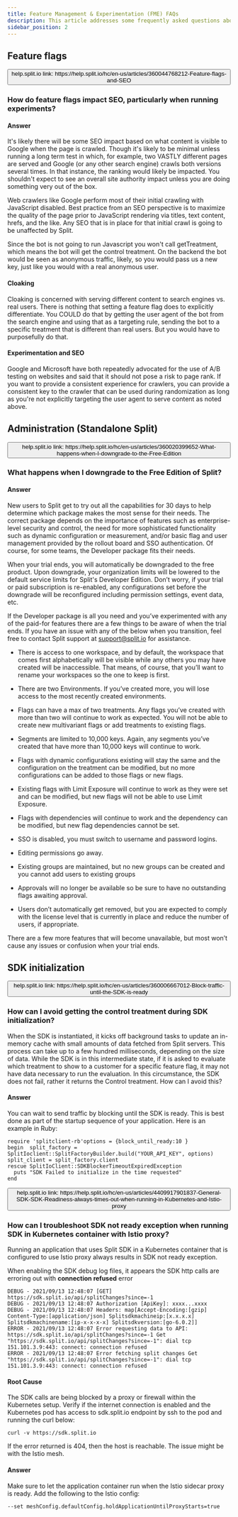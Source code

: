 ```yaml
---
title: Feature Management & Experimentation (FME) FAQs
description: This article addresses some frequently asked questions about Harness FME.
sidebar_position: 2
---
```


## Feature flags

<p>
  <button style={{borderRadius:'8px', border:'1px', fontFamily:'Courier New', fontWeight:'800', textAlign:'left'}}> help.split.io link: https://help.split.io/hc/en-us/articles/360044768212-Feature-flags-and-SEO </button>
</p>

### How do feature flags impact SEO, particularly when running experiments?

#### Answer

It's likely there will be some SEO impact based on what content is visible to Google when the page is crawled.  Though it's likely to be minimal unless running a long term test in which, for example, two VASTLY different pages are served and Google (or any other search engine) crawls both versions several times. In that instance, the ranking would likely be impacted. You shouldn't expect to see an overall site authority impact unless you are doing something very out of the box.

Web crawlers like Google perform most of their initial crawling with JavaScript disabled. Best practice from an SEO perspective is to maximize the quality of the page prior to JavaScript rendering via titles, text content, hrefs, and the like.  Any SEO that is in place for that initial crawl is going to be unaffected by Split.

Since the bot is not going to run Javascript you won't call getTreatment, which means the bot will get the control treatment.  On the backend the bot would be seen as anonymous traffic, likely, so you would pass us a new key, just like you would with a real anonymous user. 

#### Cloaking

Cloaking is concerned with serving different content to search engines vs. real users. There is nothing that setting a feature flag does to explicitly differentiate.  You COULD do that by getting the user agent of the bot from the search engine and using that as a targeting rule, sending the bot to a specific treatment that is different than real users. But you would have to purposefully do that.

#### Experimentation and SEO

Google and Microsoft have both repeatedly advocated for the use of A/B testing on websites and said that it should not pose a risk to page rank. If you want to provide a consistent experience for crawlers, you can provide a consistent key to the crawler that can be used during randomization as long as you're not explicitly targeting the user agent to serve content as noted above.

## Administration (Standalone Split)

<p>
  <button style={{borderRadius:'8px', border:'1px', fontFamily:'Courier New', fontWeight:'800', textAlign:'left'}}> help.split.io link: https://help.split.io/hc/en-us/articles/360020399652-What-happens-when-I-downgrade-to-the-Free-Edition </button>
</p>

### What happens when I downgrade to the Free Edition of Split?

#### Answer

New users to Split get to try out all the capabilities for 30 days to help determine which package makes the most sense for their needs.  The correct package depends on the importance of features such as enterprise-level security and control, the need for more sophisticated functionality such as dynamic configuration or measurement, and/or basic flag and user management provided by the rollout board and SSO authentication.  Of course, for some teams, the Developer package fits their needs.  

When your trial ends, you will automatically be downgraded to the free product.  Upon downgrade, your organization limits will be lowered to the default service limits for Split's Developer Edition.  Don’t worry, if your trial or paid subscription is re-enabled, any configurations set before the downgrade will be reconfigured including permission settings, event data, etc. 

If the Developer package is all you need and you’ve experimented with any of the paid-for features there are a few things to be aware of when the trial ends.  If you have an issue with any of the below when you transition, feel free to contact Split support at support@split.io for assistance.

* There is access to one workspace, and by default, the workspace that comes first alphabetically will be visible while any others you may have created will be inaccessible.  That means, of course, that you’ll want to rename your workspaces so the one to keep is first.  

* There are two Environments.  If you’ve created more, you will lose access to the most recently created environments.

* Flags can have a max of two treatments.  Any flags you’ve created with more than two will continue to work as expected. You will not be able to create new multivariant flags or add treatments to existing flags.

* Segments are limited to 10,000 keys.  Again, any segments you’ve created that have more than 10,000 keys will continue to work.

* Flags with dynamic configurations existing will stay the same and the configuration on the treatment can be modified, but no more configurations can be added to those flags or new flags.

* Existing flags with Limit Exposure will continue to work as they were set and can be modified, but new flags will not be able to use Limit Exposure.

* Flags with dependencies will continue to work and the dependency can be modified, but new flag dependencies cannot be set.

* SSO is disabled, you must switch to username and password logins.

* Editing permissions go away.

* Existing groups are maintained, but no new groups can be created and you cannot add users to existing groups

* Approvals will no longer be available so be sure to have no outstanding flags awaiting approval. 

* Users don’t automatically get removed, but you are expected to comply with the license level that is currently in place and reduce the number of users, if appropriate.

There are a few more features that will become unavailable, but most won’t cause any issues or confusion when your trial ends. 

## SDK initialization

<p>
  <button style={{borderRadius:'8px', border:'1px', fontFamily:'Courier New', fontWeight:'800', textAlign:'left'}}> help.split.io link: https://help.split.io/hc/en-us/articles/360006667012-Block-traffic-until-the-SDK-is-ready </button>
</p>

### How can I avoid getting the control treatment during SDK initialization?

When the SDK is instantiated, it kicks off background tasks to update an in-memory cache with small amounts of data fetched from Split servers. This process can take up to a few hundred milliseconds, depending on the size of data. While the SDK is in this intermediate state, if it is asked to evaluate which treatment to show to a customer for a specific feature flag, it may not have data necessary to run the evaluation. In this circumstance, the SDK does not fail, rather it returns the Control treatment. How can I avoid this?

#### Answer

You can wait to send traffic by blocking until the SDK is ready. This is best done as part of the startup sequence of your application. Here is an example in Ruby:

```
require 'splitclient-rb'options = {block_until_ready:10 }
begin  split_factory = SplitIoclient::SplitFactoryBuilder.build("YOUR_API_KEY", options)  split_client = split_factory.client
rescue SplitIoClient::SDKBlockerTimeoutExpiredException
  puts "SDK Failed to initialize in the time requested"
end
```

<p>
  <button style={{borderRadius:'8px', border:'1px', fontFamily:'Courier New', fontWeight:'800', textAlign:'left'}}> help.split.io link: https://help.split.io/hc/en-us/articles/4409917901837-General-SDK-SDK-Readiness-always-times-out-when-running-in-Kubernetes-and-Istio-proxy </button>
</p>

### How can I troubleshoot SDK not ready exception when running SDK in Kubernetes container with Istio proxy?

Running an application that uses Split SDK in a Kubernetes container that is configured to use Istio proxy always results in SDK not ready exception.

When enabling the SDK debug log files, it appears the SDK http calls are erroring out with **connection refused** error

```
DEBUG - 2021/09/13 12:48:07 [GET] https://sdk.split.io/api/splitChanges?since=-1
DEBUG - 2021/09/13 12:48:07 Authorization [ApiKey]: xxxx...xxxx
DEBUG - 2021/09/13 12:48:07 Headers: map[Accept-Encoding:[gzip] Content-Type:[application/json] Splitsdkmachineip:[x.x.x.x] Splitsdkmachinename:[ip-x-x-x-x] Splitsdkversion:[go-6.0.2]]
ERROR - 2021/09/13 12:48:07 Error requesting data to API: https://sdk.split.io/api/splitChanges?since=-1 Get "https://sdk.split.io/api/splitChanges?since=-1": dial tcp 151.101.3.9:443: connect: connection refused
ERROR - 2021/09/13 12:48:07 Error fetching split changes Get "https://sdk.split.io/api/splitChanges?since=-1": dial tcp 151.101.3.9:443: connect: connection refused
 ```

#### Root Cause

The SDK calls are being blocked by a proxy or firewall within the Kubernetes setup. Verify if the internet connection is enabled and the Kubernetes pod has access to sdk.split.io endpoint by ssh to the pod and running the curl below:
```
curl -v https://sdk.split.io
```

If the error returned is 404, then the host is reachable. The issue might be with the Istio mesh.

#### Answer

Make sure to let the application container run when the Istio sidecar proxy is ready. Add the following to the Istio config:
```
--set meshConfig.defaultConfig.holdApplicationUntilProxyStarts=true
 ```